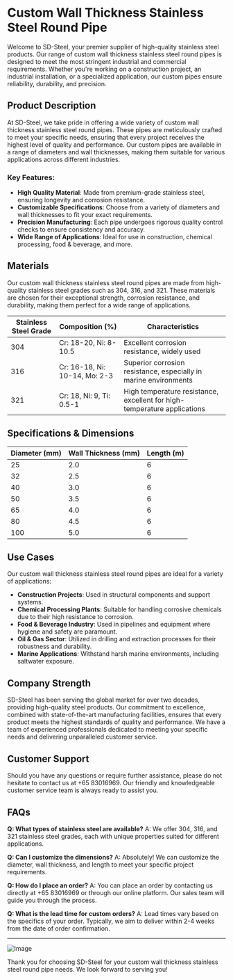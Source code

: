 # Custom Wall Thickness Stainless Steel Round Pipe

Welcome to SD-Steel, your premier supplier of high-quality stainless steel products. Our range of custom wall thickness stainless steel round pipes is designed to meet the most stringent industrial and commercial requirements. Whether you're working on a construction project, an industrial installation, or a specialized application, our custom pipes ensure reliability, durability, and precision.

## Product Description

At SD-Steel, we take pride in offering a wide variety of custom wall thickness stainless steel round pipes. These pipes are meticulously crafted to meet your specific needs, ensuring that every project receives the highest level of quality and performance. Our custom pipes are available in a range of diameters and wall thicknesses, making them suitable for various applications across different industries.

### Key Features:
- **High Quality Material**: Made from premium-grade stainless steel, ensuring longevity and corrosion resistance.
- **Customizable Specifications**: Choose from a variety of diameters and wall thicknesses to fit your exact requirements.
- **Precision Manufacturing**: Each pipe undergoes rigorous quality control checks to ensure consistency and accuracy.
- **Wide Range of Applications**: Ideal for use in construction, chemical processing, food & beverage, and more.

## Materials

Our custom wall thickness stainless steel round pipes are made from high-quality stainless steel grades such as 304, 316, and 321. These materials are chosen for their exceptional strength, corrosion resistance, and durability, making them perfect for a wide range of applications.

| Stainless Steel Grade | Composition (%) | Characteristics |
|-----------------------|-----------------|-----------------|
| 304                   | Cr: 18-20, Ni: 8-10.5 | Excellent corrosion resistance, widely used |
| 316                   | Cr: 16-18, Ni: 10-14, Mo: 2-3 | Superior corrosion resistance, especially in marine environments |
| 321                    | Cr: 18, Ni: 9, Ti: 0.5-1 | High temperature resistance, excellent for high-temperature applications |

## Specifications & Dimensions

| Diameter (mm) | Wall Thickness (mm) | Length (m) |
|---------------|---------------------|------------|
| 25            | 2.0                 | 6          |
| 32            | 2.5                 | 6          |
| 40            | 3.0                 | 6          |
| 50            | 3.5                 | 6          |
| 65            | 4.0                 | 6          |
| 80            | 4.5                 | 6          |
| 100           | 5.0                 | 6          |

## Use Cases

Our custom wall thickness stainless steel round pipes are ideal for a variety of applications:

- **Construction Projects**: Used in structural components and support systems.
- **Chemical Processing Plants**: Suitable for handling corrosive chemicals due to their high resistance to corrosion.
- **Food & Beverage Industry**: Used in pipelines and equipment where hygiene and safety are paramount.
- **Oil & Gas Sector**: Utilized in drilling and extraction processes for their robustness and durability.
- **Marine Applications**: Withstand harsh marine environments, including saltwater exposure.

## Company Strength

SD-Steel has been serving the global market for over two decades, providing high-quality steel products. Our commitment to excellence, combined with state-of-the-art manufacturing facilities, ensures that every product meets the highest standards of quality and performance. We have a team of experienced professionals dedicated to meeting your specific needs and delivering unparalleled customer service.

## Customer Support

Should you have any questions or require further assistance, please do not hesitate to contact us at +65 83016969. Our friendly and knowledgeable customer service team is always ready to assist you.

## FAQs

**Q: What types of stainless steel are available?**
A: We offer 304, 316, and 321 stainless steel grades, each with unique properties suited for different applications.

**Q: Can I customize the dimensions?**
A: Absolutely! We can customize the diameter, wall thickness, and length to meet your specific project requirements.

**Q: How do I place an order?**
A: You can place an order by contacting us directly at +65 83016969 or through our online platform. Our sales team will guide you through the process.

**Q: What is the lead time for custom orders?**
A: Lead times vary based on the specifics of your order. Typically, we aim to deliver within 2-4 weeks from the date of order confirmation.

---

![Image](https://github.com/user-attachments/assets/2567258e-e124-4816-932d-1809bd27ef0b)

Thank you for choosing SD-Steel for your custom wall thickness stainless steel round pipe needs. We look forward to serving you!